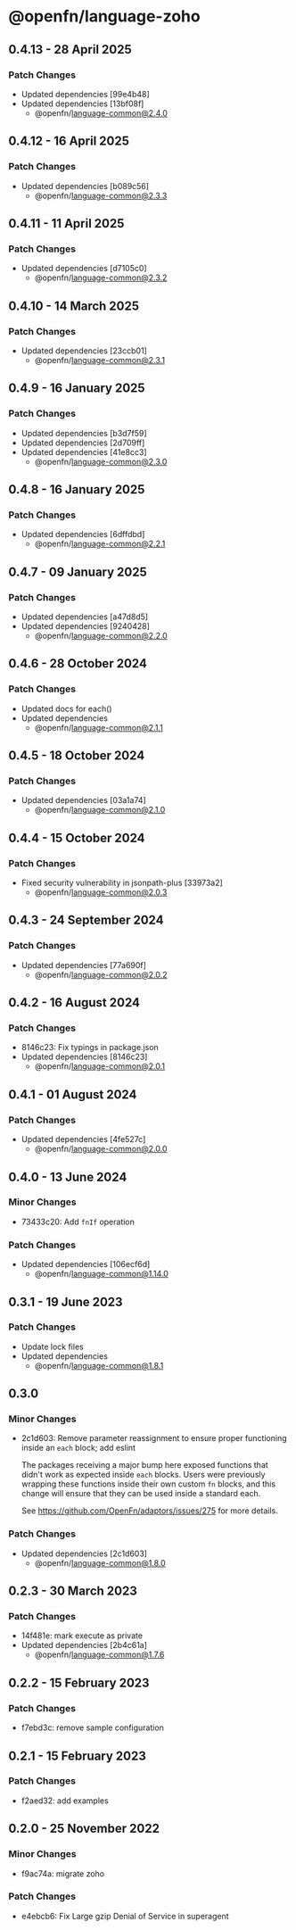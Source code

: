 # @openfn/language-zoho

## 0.4.13 - 28 April 2025

### Patch Changes

* Updated dependencies \[99e4b48]
* Updated dependencies \[13bf08f]
  * @openfn/language-common@2.4.0

## 0.4.12 - 16 April 2025

### Patch Changes

* Updated dependencies \[b089c56]
  * @openfn/language-common@2.3.3

## 0.4.11 - 11 April 2025

### Patch Changes

* Updated dependencies \[d7105c0]
  * @openfn/language-common@2.3.2

## 0.4.10 - 14 March 2025

### Patch Changes

* Updated dependencies \[23ccb01]
  * @openfn/language-common@2.3.1

## 0.4.9 - 16 January 2025

### Patch Changes

* Updated dependencies \[b3d7f59]
* Updated dependencies \[2d709ff]
* Updated dependencies \[41e8cc3]
  * @openfn/language-common@2.3.0

## 0.4.8 - 16 January 2025

### Patch Changes

* Updated dependencies \[6dffdbd]
  * @openfn/language-common@2.2.1

## 0.4.7 - 09 January 2025

### Patch Changes

* Updated dependencies \[a47d8d5]
* Updated dependencies \[9240428]
  * @openfn/language-common@2.2.0

## 0.4.6 - 28 October 2024

### Patch Changes

* Updated docs for each()
* Updated dependencies
  * @openfn/language-common@2.1.1

## 0.4.5 - 18 October 2024

### Patch Changes

* Updated dependencies \[03a1a74]
  * @openfn/language-common@2.1.0

## 0.4.4 - 15 October 2024

### Patch Changes

* Fixed security vulnerability in jsonpath-plus \[33973a2]
  * @openfn/language-common@2.0.3

## 0.4.3 - 24 September 2024

### Patch Changes

* Updated dependencies \[77a690f]
  * @openfn/language-common@2.0.2

## 0.4.2 - 16 August 2024

### Patch Changes

* 8146c23: Fix typings in package.json
* Updated dependencies \[8146c23]
  * @openfn/language-common@2.0.1

## 0.4.1 - 01 August 2024

### Patch Changes

* Updated dependencies \[4fe527c]
  * @openfn/language-common@2.0.0

## 0.4.0 - 13 June 2024

### Minor Changes

* 73433c20: Add `fnIf` operation

### Patch Changes

* Updated dependencies \[106ecf6d]
  * @openfn/language-common@1.14.0

## 0.3.1 - 19 June 2023

### Patch Changes

* Update lock files
* Updated dependencies
  * @openfn/language-common@1.8.1

## 0.3.0

### Minor Changes

* 2c1d603: Remove parameter reassignment to ensure proper functioning inside an
  `each` block; add eslint

  The packages receiving a major bump here exposed functions that didn't work as
  expected inside `each` blocks. Users were previously wrapping these functions
  inside their own custom `fn` blocks, and this change will ensure that they can
  be used inside a standard each.

  See https://github.com/OpenFn/adaptors/issues/275 for more details.

### Patch Changes

* Updated dependencies \[2c1d603]
  * @openfn/language-common@1.8.0

## 0.2.3 - 30 March 2023

### Patch Changes

* 14f481e: mark execute as private
* Updated dependencies \[2b4c61a]
  * @openfn/language-common@1.7.6

## 0.2.2 - 15 February 2023

### Patch Changes

* f7ebd3c: remove sample configuration

## 0.2.1 - 15 February 2023

### Patch Changes

* f2aed32: add examples

## 0.2.0 - 25 November 2022

### Minor Changes

* f9ac74a: migrate zoho

### Patch Changes

* e4ebcb6: Fix Large gzip Denial of Service in superagent
